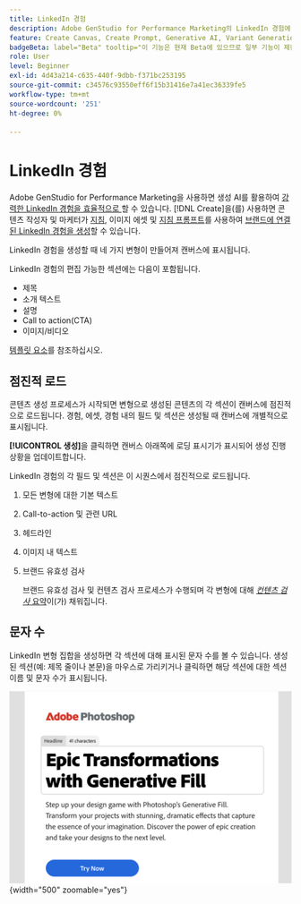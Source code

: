```yaml
---
title: LinkedIn 경험
description: Adobe GenStudio for Performance Marketing의 LinkedIn 경험에 대해 알아봅니다.
feature: Create Canvas, Create Prompt, Generative AI, Variant Generation, Content Generation
badgeBeta: label="Beta" tooltip="이 기능은 현재 Beta에 있으므로 일부 기능이 제한되거나 변경될 수 있습니다."
role: User
level: Beginner
exl-id: 4d43a214-c635-440f-9dbb-f371bc253195
source-git-commit: c34576c93550eff6f15b31416e7a41ec36339fe5
workflow-type: tm+mt
source-wordcount: '251'
ht-degree: 0%

---
```


# LinkedIn 경험

Adobe GenStudio for Performance Marketing을 사용하면 생성 AI를 활용하여 [강력한 LinkedIn 경험을 효율적으로 ](/help/user-guide/create/create-linkedin.md)할 수 있습니다. [!DNL Create]을(를) 사용하면 콘텐츠 작성자 및 마케터가 [지침](/help/user-guide/guidelines/overview.md), 이미지 에셋 및 [지침 프롬프트](/help/user-guide/effective-prompts.md)를 사용하여 [브랜드에 연결된 LinkedIn 경험을 생성](/help/user-guide/create/create-email-experience.md)할 수 있습니다.

LinkedIn 경험을 생성할 때 네 가지 변형이 만들어져 캔버스에 표시됩니다.

LinkedIn 경험의 편집 가능한 섹션에는 다음이 포함됩니다.

* 제목
* 소개 텍스트
* 설명
* Call to action(CTA)
* 이미지/비디오

[템플릿 요소](/help/user-guide/content/use-templates.md#template-elements)를 참조하십시오.

## 점진적 로드

콘텐츠 생성 프로세스가 시작되면 변형으로 생성된 콘텐츠의 각 섹션이 캔버스에 점진적으로 로드됩니다. 경험, 에셋, 경험 내의 필드 및 섹션은 생성될 때 캔버스에 개별적으로 표시됩니다.

**[!UICONTROL 생성]**&#x200B;을 클릭하면 캔버스 아래쪽에 로딩 표시기가 표시되어 생성 진행 상황을 업데이트합니다.

LinkedIn 경험의 각 필드 및 섹션은 이 시퀀스에서 점진적으로 로드됩니다.

1. 모든 변형에 대한 기본 텍스트
1. Call-to-action 및 관련 URL
1. 헤드라인
1. 이미지 내 텍스트
1. 브랜드 유효성 검사

   브랜드 유효성 검사 및 컨텐츠 검사 프로세스가 수행되며 각 변형에 대해 [_컨텐츠 검사_ 요약](/help/user-guide/guidelines/brand-validation.md#content-check-summary)이(가) 채워집니다.

## 문자 수

LinkedIn 변형 집합을 생성하면 각 섹션에 대해 표시된 문자 수를 볼 수 있습니다. 생성된 섹션(예: 제목 줄이나 본문)을 마우스로 가리키거나 클릭하면 해당 섹션에 대한 섹션 이름 및 문자 수가 표시됩니다.

![문자 수](/help/assets/character-count.png){width="500" zoomable="yes"}
